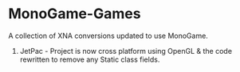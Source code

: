 # MonoGame-Games

A collection of XNA conversions updated to use MonoGame.

1. JetPac - Project is now cross platform using OpenGL & the code rewritten to remove any Static class fields.
